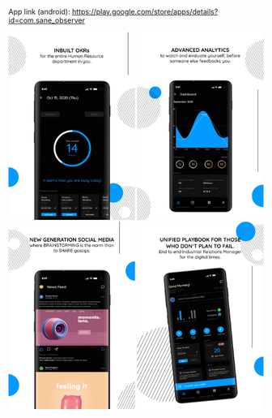 App link (android): https://play.google.com/store/apps/details?id=com.sane_observer
<br>

<div>
   <div>
    <img src="https://github.com/MhtChawla/glimpse-of-mywork/blob/main/Saneobserver/1.png" width="250" />
    <img src="https://github.com/MhtChawla/glimpse-of-mywork/blob/main/Saneobserver/2.png" width="250" />
    <img src="https://github.com/MhtChawla/glimpse-of-mywork/blob/main/Saneobserver/3.png" width="250" />
    <img src="https://github.com/MhtChawla/glimpse-of-mywork/blob/main/Saneobserver/4.png" width="250" />
  </div>
</div>
